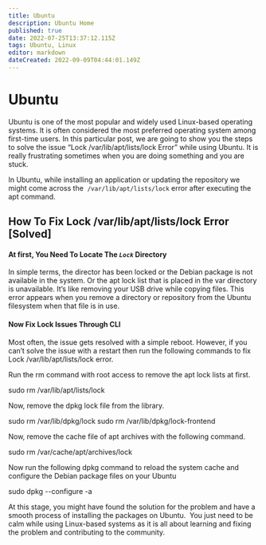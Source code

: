 ```yaml
---
title: Ubuntu
description: Ubuntu Home
published: true
date: 2022-07-25T13:37:12.115Z
tags: Ubuntu, Linux
editor: markdown
dateCreated: 2022-09-09T04:44:01.149Z
---
```

# Ubuntu

Ubuntu is one of the most popular and widely used Linux-based operating systems. It is often considered the most preferred operating system among first-time users. In this particular post, we are going to show you the steps to solve the issue “Lock /var/lib/apt/lists/lock Error” while using Ubuntu. It is really frustrating sometimes when you are doing something and you are stuck.

In Ubuntu, while installing an application or updating the repository we might come across the  `/var/lib/apt/lists/lock` error after executing the apt command.

## How To Fix Lock /var/lib/apt/lists/lock Error [Solved]

#### **At first, You Need To Locate The _`Lock`_ Directory**

In simple terms, the director has been locked or the Debian package is not available in the system. Or the apt lock list that is placed in the var directory is unavailable. It’s like removing your USB drive while copying files. This error appears when you remove a directory or repository from the Ubuntu filesystem when that file is in use.

#### **Now Fix Lock Issues Through CLI**

Most often, the issue gets resolved with a simple reboot. However, if you can’t solve the issue with a restart then run the following commands to fix Lock /var/lib/apt/lists/lock error.

Run the rm command with root access to remove the apt lock lists at first.

sudo rm /var/lib/apt/lists/lock

Now, remove the dpkg lock file from the library.

sudo rm /var/lib/dpkg/lock
sudo rm /var/lib/dpkg/lock-frontend

Now, remove the cache file of apt archives with the following command.

sudo rm /var/cache/apt/archives/lock

Now run the following dpkg command to reload the system cache and configure the Debian package files on your Ubuntu

sudo dpkg --configure -a

At this stage, you might have found the solution for the problem and have a smooth process of installing the packages on Ubuntu.  You just need to be calm while using Linux-based systems as it is all about learning and fixing the problem and contributing to the community.